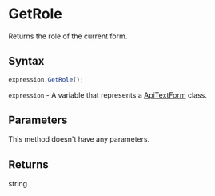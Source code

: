 # GetRole

Returns the role of the current form.

## Syntax

```javascript
expression.GetRole();
```

`expression` - A variable that represents a [ApiTextForm](../ApiTextForm.md) class.

## Parameters

This method doesn't have any parameters.

## Returns

string